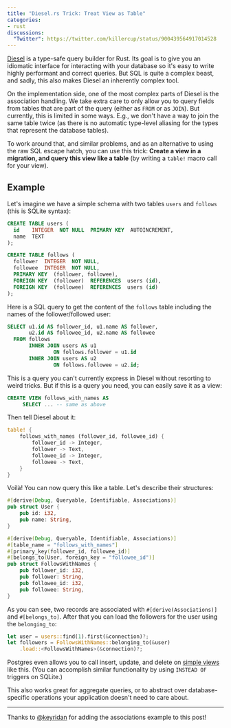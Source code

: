 ```yaml
---
title: "Diesel.rs Trick: Treat View as Table"
categories:
- rust
discussions:
  "Twitter": https://twitter.com/killercup/status/900439564917014528
---
```


[Diesel] is a type-safe query builder for Rust.
Its goal is to give you an idiomatic interface for interacting with your database
so it's easy to write highly performant and correct queries.
But SQL is quite a complex beast,
and sadly,
this also makes Diesel an inherently complex tool.

[Diesel]: https://diesel.rs

On the implementation side,
one of the most complex parts of Diesel
is the association handling.
We take extra care
to only allow you
to query fields from tables
that are part of the query
(either as `FROM` or as `JOIN`).
But currently, this is limited in some ways.
E.g., we don't have a way
to join the same table twice
(as there is no automatic type-level aliasing
for the types that represent the database tables).

To work around that,
and similar problems,
and as an alternative to using the raw SQL escape hatch,
you can use this trick:
**Create a view in a migration,
and query this view like a table**
(by writing a `table!` macro call for your view).

## Example

Let's imagine we have a simple schema
with two tables `users` and `follows`
(this is SQLite syntax):

```sql
CREATE TABLE users (
  id    INTEGER  NOT NULL  PRIMARY KEY  AUTOINCREMENT,
  name  TEXT
);

CREATE TABLE follows (
  follower  INTEGER  NOT NULL,
  followee  INTEGER  NOT NULL,
  PRIMARY KEY  (follower, followee),
  FOREIGN KEY  (follower)  REFERENCES  users (id),
  FOREIGN KEY  (followee)  REFERENCES  users (id)
);
```

Here is a SQL query
to get the content of the `follows` table
including the names of the follower/followed user:

```sql
SELECT u1.id AS follower_id, u1.name AS follower,
       u2.id AS followee_id, u2.name AS followee
  FROM follows
       INNER JOIN users AS u1
               ON follows.follower = u1.id
       INNER JOIN users AS u2
               ON follows.followee = u2.id;
```

This is a query you can't currently express in Diesel
without resorting to weird tricks.
But if this is a query you need, you can easily save it as a view:

```sql
CREATE VIEW follows_with_names AS
     SELECT ... -- same as above
```

Then tell Diesel about it:

```rust
table! {
    follows_with_names (follower_id, followee_id) {
        follower_id -> Integer,
        follower -> Text,
        followee_id -> Integer,
        followee -> Text,
    }
}
```

Voilà!
You can now query this like a table.
Let's describe their structures:

```rust
#[derive(Debug, Queryable, Identifiable, Associations)]
pub struct User {
    pub id: i32,
    pub name: String,
}

#[derive(Debug, Queryable, Identifiable, Associations)]
#[table_name = "follows_with_names"]
#[primary_key(follower_id, followee_id)]
#[belongs_to(User, foreign_key = "followee_id")]
pub struct FollowsWithNames {
    pub follower_id: i32,
    pub follower: String,
    pub followee_id: i32,
    pub followee: String,
}
```

As you can see,
two records are associated with `#[derive(Associations)]` and `#[belongs_to]`.
After that
you can load the followers for the user
using the `belonging_to`:

```rust
let user = users::find(1).first(&connection)?;
let followers = FollowsWithNames::belonging_to(&user)
    .load::<FollowsWithNames>(&connection)?;
```

Postgres even allows you to call insert, update, and delete on [simple views] like this.
(You can accomplish similar functionality
by using `INSTEAD OF` triggers on SQLite.)

[simple views]: https://www.postgresql.org/docs/9.6/static/sql-createview.html#SQL-CREATEVIEW-UPDATABLE-VIEWS

This also works great for aggregate queries,
or to abstract over database-specific operations
your application doesn't need to care about.

- - -

Thanks to [@keyridan] for adding the associations example to this post!

[@keyridan]: https://github.com/keyridan
